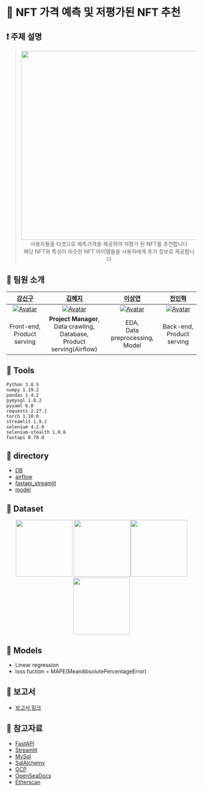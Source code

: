  

# 💜 NFT 가격 예측 및 저평가된 NFT 추천
## ❗ 주제 설명
> <p align="center"><img src="https://user-images.githubusercontent.com/58590260/172523159-8ae4c1c3-0b85-450b-93a3-9823813ee151.png" width=500><br>
> 사용자들을 타겟으로 예측가격을 제공하여 저평가 된 NFT를 추천합니다 <br>
> 해당 NFT와 특성이 비슷한 NFT 아이템들을 사용자에게 추가 정보로 제공합니다</p>


## 👋 팀원 소개
|[강신구](https://github.com/Kang-singu)|[김혜지](https://github.com/h-y-e-j-i)|[이상연](https://github.com/qwedsazxc456)|[전인혁](https://github.com/inhyeokJeon)|
| :-------------------------------------------------------------------------------------------------------------------------------------------------------: | :-----------------------------------------------------------------------------------------------------: | :---------------------------------------------------------------------------------------------------------------------------------------------------: | :----------------------------------------------------------------------------------------------------------------------------------------------------: |
|  [![Avatar](https://user-images.githubusercontent.com/58590260/163955612-1e3c1752-9c68-4cb1-af8f-c99b99625750.jpg)](https://github.com/Kang-singu) | [![Avatar](https://user-images.githubusercontent.com/58590260/163910721-c067c68a-9612-4e70-a464-a4bb84eea97e.jpg)](https://github.com/h-y-e-j-i) | [![Avatar](https://user-images.githubusercontent.com/58590260/163955925-f5609908-6984-412f-8df6-ae490517ddf4.jpg)](https://github.com/qwedsazxc456) | [![Avatar](https://user-images.githubusercontent.com/58590260/163956020-891ce159-3233-469d-a83c-4c0926ec438a.jpg)](https://github.com/inhyeokJeon) |
| Front-end,<br>Product serving | **Project Manager**, <br> Data crawling, <br> Database, <br> Product serving(Airflow) | EDA,<br>Data preprocessing,<br>Model | Back-end,<br>Product serving |


## 🔨 Tools
```
Python 3.8.5
numpy 1.19.2
pandas 1.4.2
pymysql 1.0.2
pyyaml 6.0
requests 2.27.1
torch 1.10.0
streamlit 1.9.2
selenium 4.2.0
selenium-stealth 1.0.6
fastapi 0.78.0
```

## 🏢  directory
- [DB](https://github.com/boostcampaitech3/final-project-level3-recsys-06/tree/main/DB)
- [airflow](https://github.com/boostcampaitech3/final-project-level3-recsys-06/tree/main/airflow)
- [fastapi_streamlit](https://github.com/boostcampaitech3/final-project-level3-recsys-06/tree/main/fastapi_streamlit)
- [model](https://github.com/boostcampaitech3/final-project-level3-recsys-06/tree/main/model)

## 📎 Dataset
<p align="center"><img src="https://user-images.githubusercontent.com/58590260/172515236-ec10bba1-3d09-43c0-b1ee-176778970982.png" height=150> <img src="https://user-images.githubusercontent.com/58590260/172515244-88881601-a6bb-4b2d-a617-0d668dbaa561.png" height=150><img src="https://user-images.githubusercontent.com/58590260/172522395-7e8d984f-5c46-40da-a069-9ca7bd8ddb3e.png" height=150><img src="https://user-images.githubusercontent.com/58590260/172522513-a31958df-77c4-40f4-87ce-5792643bd068.png" height=150>

</p>

## 🏢 Models
- Linear regression  
- loss fuction = MAPE(MeanAbsolutePercentageError)

## 📒 보고서
* [보고서 링크](https://thundering-astronomy-d23.notion.site/RecSys-06-Final-Project-NFT-d625dd6c789b42dea169c80c350f3454)

## 📜 참고자료
* [FastAPI](https://fastapi.tiangolo.com/)
* [Streamlit](https://streamlit.io/)
* [MySql](https://www.mysql.com/)
* [SqlAlchemy](https://www.sqlalchemy.org/)
* [GCP](https://cloud.google.com/)
* [OpenSeaDocs](https://docs.opensea.io/reference/api-overview)
* [Etherscan](https://etherscan.io/)
